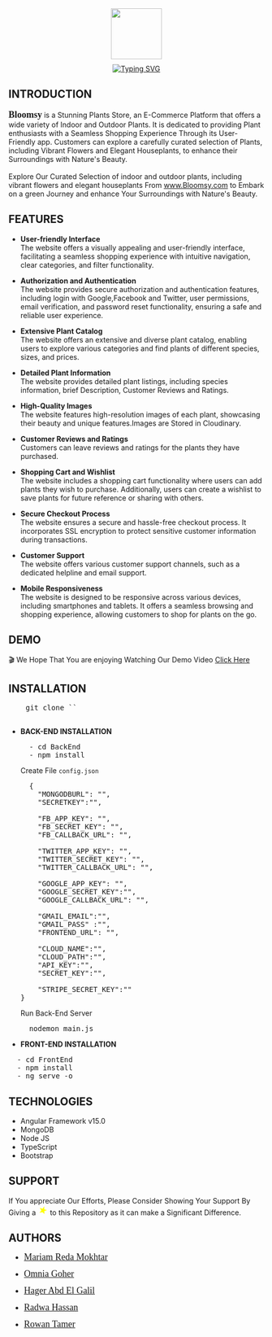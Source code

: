 <!DOCTYPE html>
<html>
<style>
  @import url('https://fonts.googleapis.com/css2?family=Dancing+Script:wght@700&display=swap');
</style>
 <link rel="preconnect" href="https://fonts.googleapis.com">
<link rel="preconnect" href="https://fonts.gstatic.com" crossorigin>
<link href="https://fonts.googleapis.com/css2?family=Dancing+Script:wght@500&display=swap" rel="stylesheet">
<div>
  <div style="display:flex;align-items:center;justify-content:center;flex-direction:column;gap: 10px;margin-bottom:10px">
    <img src="./FrontEnd/src/assets/images/animate.gif" width="100px" />
    <a href="https://git.io/typing-svg"><img src="https://readme-typing-svg.demolab.com?font=Dancing+Script&weight=700&size=30&pause=1000&color=749D77&center=true&vCenter=true&width=435&lines=Bloomsy+;A+Stunning+Plants+Store" alt="Typing SVG" /></a>
  </div>

## <b> INTRODUCTION </b>

<span style="font-family: 'Dancing Script', cursive;font-weight:bolder;font-size:18px">Bloomsy</span> is a Stunning Plants Store, an E-Commerce Platform that offers a wide variety of Indoor and Outdoor Plants. It is dedicated to providing Plant enthusiasts with a Seamless Shopping Experience Through its User-Friendly app. Customers can explore a carefully curated selection of Plants, including Vibrant Flowers and Elegant Houseplants, to enhance their Surroundings with Nature's Beauty. </br></br>
Explore Our Curated Selection of indoor and outdoor plants, including vibrant flowers and elegant houseplants
From <a href="https://bloomsy-168d4.web.app/" style="text-decoration:none;color:#749d77;font-family:'Dancing Script';font-size:16px">www.Bloomsy.com</a> to Embark on a green Journey and enhance Your Surroundings with Nature's Beauty.

## <b> FEATURES </b>

- <b>User-friendly Interface</b><br>
  The website offers a visually appealing and user-friendly interface, facilitating a seamless shopping experience with intuitive navigation, clear categories, and filter functionality.

- <b>Authorization and Authentication</b><br>
  The website provides secure authorization and authentication features, including login with Google,Facebook and Twitter, user permissions, email verification, and password reset functionality, ensuring a safe and reliable user experience.

- <b>Extensive Plant Catalog</b><br>
  The website offers an extensive and diverse plant catalog, enabling users to explore various categories and find plants of different species, sizes, and prices.

- <b>Detailed Plant Information</b><br>
  The website provides detailed plant listings, including species information, brief Description, Customer Reviews and Ratings.

- <b>High-Quality Images</b><br>
  The website features high-resolution images of each plant, showcasing their beauty and unique features.Images are Stored in Cloudinary.

- <b>Customer Reviews and Ratings</b><br>
  Customers can leave reviews and ratings for the plants they have purchased.

- <b>Shopping Cart and Wishlist</b><br>
  The website includes a shopping cart functionality where users can add plants they wish to purchase. Additionally, users can create a wishlist to save plants for future reference or sharing with others.

- <b>Secure Checkout Process</b><br>
  The website ensures a secure and hassle-free checkout process. It incorporates SSL encryption to protect sensitive customer information during transactions.

- <b>Customer Support</b><br>
  The website offers various customer support channels, such as a dedicated helpline and email support.

- <b>Mobile Responsiveness</b><br>
  The website is designed to be responsive across various devices, including smartphones and tablets. It offers a seamless browsing and shopping experience, allowing customers to shop for plants on the go.

## <b> DEMO </b>

🎬
We Hope That You are enjoying Watching Our Demo Video
[Click Here]()

## <b> INSTALLATION </b>

  <pre>
    git clone ``
  </pre>

- <b> BACK-END INSTALLATION </b>
  <pre>
    - cd BackEnd
    - npm install
  </pre>

  Create File `config.json`
  <pre>
    {
      "MONGODBURL": "",
      "SECRETKEY":"",
  
      "FB_APP_KEY": "",
      "FB_SECRET_KEY": "",
      "FB_CALLBACK_URL": "",
  
      "TWITTER_APP_KEY": "",
      "TWITTER_SECRET_KEY": "",
      "TWITTER_CALLBACK_URL": "",
  
      "GOOGLE_APP_KEY": "",
      "GOOGLE_SECRET_KEY":"",
      "GOOGLE_CALLBACK_URL": "",
  
      "GMAIL_EMAIL":"",
      "GMAIL_PASS" :"",
      "FRONTEND_URL": "",
  
      "CLOUD_NAME":"",
      "CLOUD_PATH":"",
      "API_KEY":"",
      "SECRET_KEY":"",
  
      "STRIPE_SECRET_KEY":""
  }
  </pre>
  Run Back-End Server
  <pre>
    nodemon main.js
  </pre>

- <b> FRONT-END INSTALLATION </b>
<pre>
  - cd FrontEnd
  - npm install
  - ng serve -o
</pre>

## <b> TECHNOLOGIES </b>

- Angular Framework v15.0
- MongoDB
- Node JS
- TypeScript
- Bootstrap

## <b> SUPPORT </b>

If You appreciate Our Efforts, Please Consider Showing Your Support By Giving a
<svg xmlns="http://www.w3.org/2000/svg" viewBox="0 0 24 24" width="20px" height="20px" style="align-items:center">
<path fill="yellow" d="M12 2.6l2.116 6.485h6.837l-5.522 4.013 2.597 6.313L12 17.199l-6.028 3.198 2.597-6.313L3.047 9.085h6.837L12 2.6z">
<animateTransform attributeName="transform" attributeType="XML" type="rotate" from="0 12 12" to="360 12 12" dur="1s" repeatCount="indefinite"/>
</path>
</svg> to this Repository as it can make a Significant Difference.

## <b> AUTHORS </b>

  <div style="font-family:'Dancing Script',cursive;font-size:18px;line-height:15px;margin-top:10px">

- [Mariam Reda Mokhtar](https://github.com/Mariam-Mokhtar)
- [Omnia Goher](https://github.com/Omnia-Goher)
- [Hager Abd El Galil](https://github.com/Hager-Abd-El-Galil)
- [Radwa Hassan](https://github.com/RadwaHassan99)
- [Rowan Tamer](https://github.com/rowantamer)

  </div>
</div>
</html>
